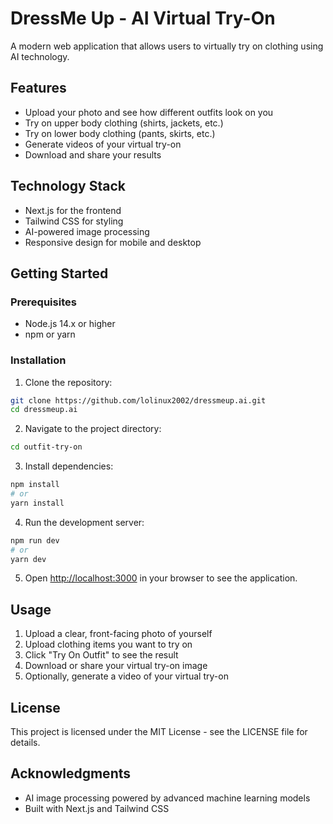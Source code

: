 # DressMe Up - AI Virtual Try-On

A modern web application that allows users to virtually try on clothing using AI technology.

## Features

- Upload your photo and see how different outfits look on you
- Try on upper body clothing (shirts, jackets, etc.)
- Try on lower body clothing (pants, skirts, etc.)
- Generate videos of your virtual try-on
- Download and share your results

## Technology Stack

- Next.js for the frontend
- Tailwind CSS for styling
- AI-powered image processing
- Responsive design for mobile and desktop

## Getting Started

### Prerequisites

- Node.js 14.x or higher
- npm or yarn

### Installation

1. Clone the repository:
```bash
git clone https://github.com/lolinux2002/dressmeup.ai.git
cd dressmeup.ai
```

2. Navigate to the project directory:
```bash
cd outfit-try-on
```

3. Install dependencies:
```bash
npm install
# or
yarn install
```

4. Run the development server:
```bash
npm run dev
# or
yarn dev
```

5. Open [http://localhost:3000](http://localhost:3000) in your browser to see the application.

## Usage

1. Upload a clear, front-facing photo of yourself
2. Upload clothing items you want to try on
3. Click "Try On Outfit" to see the result
4. Download or share your virtual try-on image
5. Optionally, generate a video of your virtual try-on

## License

This project is licensed under the MIT License - see the LICENSE file for details.

## Acknowledgments

- AI image processing powered by advanced machine learning models
- Built with Next.js and Tailwind CSS 